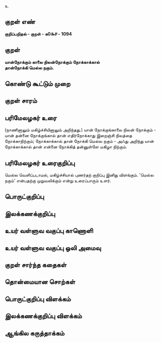 உ

## குறள் எண் 

**குறிப்பறிதல் - குறள் - க0௯௪ - 1094**

## குறள் 

**யான்நோக்கும் காலை நிலன்நோக்கும் நோக்காக்கால்  
தான்நோக்கி மெல்ல நகும்.** 

## கொண்டு கூட்டும் முறை


## குறள் சாரம் 


## பரிமேலழகர் உரை

(நாணினாலும் மகிழ்ச்சியினாலும் அறிந்தது.) யான் நோக்குங்காலை நிலன் நோக்கும் - யான் தன்னை நோக்குங்கால் தான் எதிர்நோக்காது இறைஞ்சி நிலத்தை நோக்காநிற்கும்; நோக்காக்கால் தான் நோக்கி மெல்ல நகும் - அஃது அறிந்து யான் நோக்காக்கால் தான் என்னை நோக்கித் தன்னுள்ளே மகிழா நிற்கும்.

## பரிமேலழகர் உரைகுறிப்பு   

மெல்ல வெளிப்படாமல், மகிழ்ச்சியால் புணர்தற் குறிப்பு இனிது விளங்கும். 'மெல்ல நகும்' என்பதற்கு முறுவலிக்கும் என்று உரைப்பாரும் உளர்.

## பொருட்குறிப்பு 


## இலக்கணக்குறிப்பு  


## உயர் வள்ளுவ வகுப்பு காணொளி


## உயர் வள்ளுவ வகுப்பு ஒலி அமைவு 

 
## குறள் சார்ந்த கதைகள் 


## தொன்மையான சொற்கள்


## பொருட்குறிப்பு விளக்கம்


## இலக்கணக்குறிப்பு விளக்கம்


## ஆங்கில கருத்தாக்கம் 


